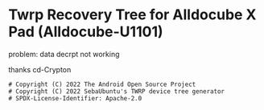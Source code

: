 # Twrp Recovery Tree for Alldocube X Pad (Alldocube-U1101)
 problem: data decrpt not working
 
 thanks cd-Crypton

```
# Copyright (C) 2022 The Android Open Source Project
# Copyright (C) 2022 SebaUbuntu's TWRP device tree generator
# SPDX-License-Identifier: Apache-2.0
```
